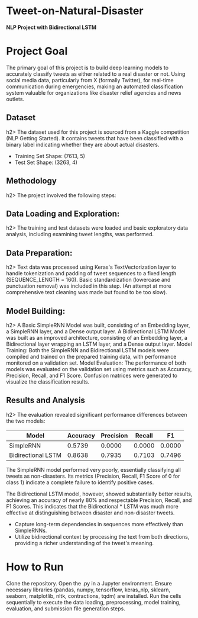# Tweet-on-Natural-Disaster
**NLP Project with Bidirectional LSTM**
<h1>Project Goal</h1>
The primary goal of this project is to build deep learning models to accurately classify tweets as either related to a real disaster or not. Using social media data, particularly from X (formally Twitter),  for real-time communication during emergencies, making an automated classification system valuable for organizations like disaster relief agencies and news outlets.

<h2>Dataset</h2>h2>
The dataset used for this project is sourced from a Kaggle competition (NLP Getting Started). It contains tweets that have been classified with a binary label indicating whether they are about actual disasters.

*   Training Set Shape: (7613, 5)
*   Test Set Shape: (3263, 4)

<h2>Methodology</h2>h2>
The project involved the following steps:

<h2>Data Loading and Exploration: </h2>h2>
The training and test datasets were loaded and basic exploratory data analysis, including examining tweet lengths, was performed.

<h2>Data Preparation:</h2>h2>
Text data was processed using Keras's TextVectorization layer to handle tokenization and padding of tweet sequences to a fixed length (SEQUENCE_LENGTH = 160). Basic standardization (lowercase and punctuation removal) was included in this step. (An attempt at more comprehensive text cleaning was made but found to be too slow).

<h2>Model Building:</h2>h2>
A Basic SimpleRNN Model was built, consisting of an Embedding layer, a SimpleRNN layer, and a Dense output layer.
A Bidirectional LSTM Model was built as an improved architecture, consisting of an Embedding layer, a Bidirectional layer wrapping an LSTM layer, and a Dense output layer.
Model Training: Both the SimpleRNN and Bidirectional LSTM models were compiled and trained on the prepared training data, with performance monitored on a validation set.
Model Evaluation: The performance of both models was evaluated on the validation set using metrics such as Accuracy, Precision, Recall, and F1 Score. Confusion matrices were generated to visualize the classification results.

<h2>Results and Analysis</h2>h2>
The evaluation revealed significant performance differences between the two models:

Model	|Accuracy|	Precision|	Recall	|F1
|-----|-----|-----|-----|-----|
SimpleRNN	|0.5739|	0.0000|	0.0000|	0.0000
Bidirectional LSTM|	0.8638|	0.7935|	0.7103|	0.7496

The SimpleRNN model performed very poorly, essentially classifying all tweets as non-disasters. Its metrics (Precision, Recall, F1 Score of 0 for class 1) indicate a complete failure to identify positive cases.

The Bidirectional LSTM model, however, showed substantially better results, achieving an accuracy of nearly 80% and respectable Precision, Recall, and F1 Scores. This indicates that the Bidirectional *   LSTM was much more effective at distinguishing between disaster and non-disaster tweets.
*   Capture long-term dependencies in sequences more effectively than SimpleRNNs.
*   Utilize bidirectional context by processing the text from both directions, providing a richer understanding of the tweet's meaning.

<h1>How to Run</h1>
Clone the repository.
Open the .py in a Jupyter environment.
Ensure necessary libraries (pandas, numpy, tensorflow, keras_nlp, sklearn, seaborn, matplotlib, nltk, contractions, tqdm) are installed.
Run the cells sequentially to execute the data loading, preprocessing, model training, evaluation, and submission file generation steps.
